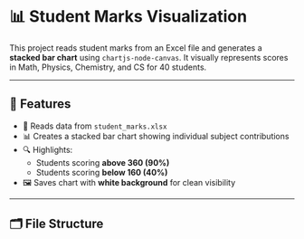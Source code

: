 # 📊 Student Marks Visualization

This project reads student marks from an Excel file and generates a **stacked bar chart** using `chartjs-node-canvas`. It visually represents scores in Math, Physics, Chemistry, and CS for 40 students.

---

## 🔧 Features

- 📁 Reads data from `student_marks.xlsx`
- 📊 Creates a stacked bar chart showing individual subject contributions
- 🔍 Highlights:
  - Students scoring **above 360 (90%)**
  - Students scoring **below 160 (40%)**
- 🖼 Saves chart with **white background** for clean visibility

---

## 🗂️ File Structure

